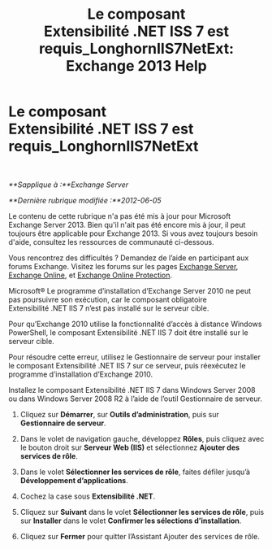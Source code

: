 ﻿---
title: 'Le composant Extensibilité .NET ISS 7 est requis_LonghornIIS7NetExt: Exchange 2013 Help'
TOCTitle: Le composant Extensibilité .NET ISS 7 est requis_LonghornIIS7NetExt
ms:assetid: 8b481626-b68a-4fba-b66e-a02c03856bfd
ms:mtpsurl: https://technet.microsoft.com/fr-fr/library/ms.exch.setupreadiness.longhorniis7netext(v=EXCHG.150)
ms:contentKeyID: 50478650
ms.date: 05/23/2018
mtps_version: v=EXCHG.150
ms.translationtype: MT
---

# Le composant Extensibilité .NET ISS 7 est requis\_LonghornIIS7NetExt

 

_**Sapplique à :**Exchange Server_

_**Dernière rubrique modifiée :**2012-06-05_

Le contenu de cette rubrique n'a pas été mis à jour pour Microsoft Exchange Server 2013. Bien qu'il n'ait pas été encore mis à jour, il peut toujours être applicable pour Exchange 2013. Si vous avez toujours besoin d'aide, consultez les ressources de communauté ci-dessous.

Vous rencontrez des difficultés ? Demandez de l’aide en participant aux forums Exchange. Visitez les forums sur les pages [Exchange Server](https://go.microsoft.com/fwlink/p/?linkid=60612), [Exchange Online](https://go.microsoft.com/fwlink/p/?linkid=267542), et [Exchange Online Protection](https://go.microsoft.com/fwlink/p/?linkid=285351).

Microsoft® Le programme d’installation d’Exchange Server 2010 ne peut pas poursuivre son exécution, car le composant obligatoire Extensibilité .NET IIS 7 n’est pas installé sur le serveur cible.

Pour qu’Exchange 2010 utilise la fonctionnalité d’accès à distance Windows PowerShell, le composant Extensibilité .NET IIS 7 doit être installé sur le serveur cible.

Pour résoudre cette erreur, utilisez le Gestionnaire de serveur pour installer le composant Extensibilité .NET IIS 7 sur ce serveur, puis réexécutez le programme d’installation d’Exchange 2010.

Installez le composant Extensibilité .NET IIS 7 dans Windows Server 2008 ou dans Windows Server 2008 R2 à l’aide de l’outil Gestionnaire de serveur.

1.  Cliquez sur **Démarrer**, sur **Outils d’administration**, puis sur **Gestionnaire de serveur**.

2.  Dans le volet de navigation gauche, développez **Rôles**, puis cliquez avec le bouton droit sur **Serveur Web (IIS)** et sélectionnez **Ajouter des services de rôle**.

3.  Dans le volet **Sélectionner les services de rôle**, faites défiler jusqu’à **Développement d’applications**.

4.  Cochez la case sous **Extensibilité .NET**.

5.  Cliquez sur **Suivant** dans le volet **Sélectionner les services de rôle**, puis sur **Installer** dans le volet **Confirmer les sélections d’installation**.

6.  Cliquez sur **Fermer** pour quitter l’Assistant Ajouter des services de rôle.

